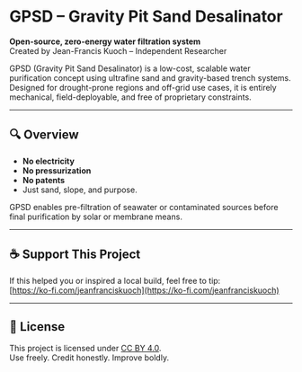 # GPSD – Gravity Pit Sand Desalinator

**Open-source, zero-energy water filtration system**  
Created by Jean-Francis Kuoch – Independent Researcher  

GPSD (Gravity Pit Sand Desalinator) is a low-cost, scalable water purification concept using ultrafine sand and gravity-based trench systems.  
Designed for drought-prone regions and off-grid use cases, it is entirely mechanical, field-deployable, and free of proprietary constraints.

---

## 🔍 Overview

- **No electricity**
- **No pressurization**
- **No patents**
- Just sand, slope, and purpose.

GPSD enables pre-filtration of seawater or contaminated sources before final purification by solar or membrane means.

---

## ☕ Support This Project
If this helped you or inspired a local build, feel free to tip:  
[https://ko-fi.com/jeanfranciskuoch](https://ko-fi.com/jeanfranciskuoch)

---

## 📜 License

This project is licensed under [CC BY 4.0](https://creativecommons.org/licenses/by/4.0/).  
Use freely. Credit honestly. Improve boldly.
